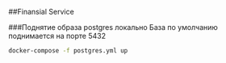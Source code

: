 ##Finansial Service


###Поднятие образа postgres локально 
База по умолчанию поднимается на порте 5432
```sh
docker-compose -f postgres.yml up
```